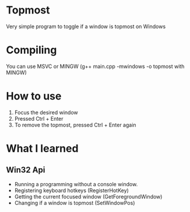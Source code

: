 # Topmost

Very simple program to toggle if a window is topmost on Windows

# Compiling

You can use MSVC or MINGW
(g++ main.cpp -mwindows -o topmost with MINGW)

# How to use

1. Focus the desired window
2. Pressed Ctrl + Enter
3. To remove the topmost, pressed Ctrl + Enter again

# What I learned

## Win32 Api

-   Running a programming without a console window.
-   Registering keyboard hotkeys (RegisterHotKey)
-   Getting the current focused window (GetForegroundWindow)
-   Changing if a window is topmost (SetWindowPos)
